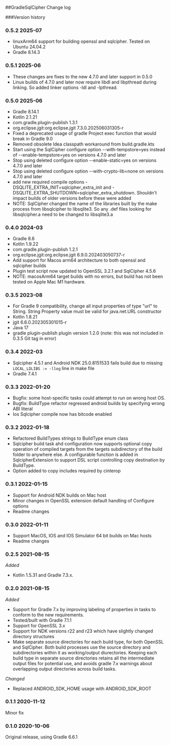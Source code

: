 ##GradleSqlCipher Change log

###Version history

### 0.5.2 2025-07 

- linuxArm64 support for building openssl and sqlcipher. Tested on Ubuntu 24.04.2
- Gradle 8.14.3

### 0.5.1 2025-06
- These changes are fixes to the new 4.7.0 and later support in 0.5.0
- Linux builds of 4.7.0 and later now require libdl and libpthread during linking. So added linker options -ldl and -lpthread.

### 0.5.0 2025-06
- Gradle 8.14.1
- Kotlin 2.1.21
- com.gradle.plugin-publish 1.3.1
- org.eclipse.jgit:org.eclipse.jgit 7.3.0.202506031305-r
- Fixed a deprecated usage of gradle Project exec function that would break in Gradle 9.0
- Removed obsolete Idea classpath workaround from build.gradle.kts
- Start using the SqlCipher configure option --with-tempstore=yes instead of --enable-tempstore=yes on versions 4.7.0 and later
- Stop using deleted configure option --enable-static=yes on versions 4.7.0 and later
- Stop using deleted configure option --with-crypto-lib=none on versions 4.7.0 and later
- add new required compile options -DSQLITE_EXTRA_INIT=sqlcipher_extra_init and -DSQLITE_EXTRA_SHUTDOWN=sqlcipher_extra_shutdown. Shouldn't impact builds of older versions before these were added
- NOTE: SqlCipher changed the name of the libraries built by the make process from libsqlcipher to libsqlite3. So any .def files looking for libsqlcipher.a need to be changed to libsqlite3.a

### 0.4.0 2024-03

- Gradle 8.6
- Kotlin 1.9.22
- com.gradle.plugin-publish 1.2.1
- org.eclipse.jgit:org.eclipse.jgit 6.9.0.202403050737-r
- Add support for Macos arm64 architecture to both openssl and sqlcipher builds
- Plugin test script now updated to OpenSSL 3.2.1 and SqlCipher 4.5.6
- NOTE: macosArm64 target builds with no errors, but build has not been tested on Apple Mac M1 hardware.

### 0.3.5 2023-08

- For Gradle 9 compatibility, change all input properties of type "url" to String. String Property value must be valid for java.net.URL constructor
- Kotlin 1.8.21
- jgit 6.6.0.202305301015-r
- Java 17
- gradle plugin-publish plugin version 1.2.0 (note: this was not included in 0.3.5 Git tag in error)

### 0.3.4 2022-03

- Sqlcipher 4.5.1 and Android NDK 25.0.8151533 fails build due to missing `LOCAL_LDLIBS := -llog` line in make file
- Gradle 7.4.1

### 0.3.3 2022-01-20

- Bugfix: some host-specific tasks could attempt to run on wrong host OS.
- Bugfix: BuildType refactor regressed android builds by specifying wrong ABI literal
- Ios Sqlcipher compile now has bitcode enabled

### 0.3.2 2022-01-18

- Refactored BuildTypes strings to BuildType enum class
- Sqlcipher build task ahd configuration now supports optional copy operation of compiled targets from the targets subdirectory of the build folder to anywhere else. A configurable function is added in SqlcipherExtension to support DSL script controlling copy destination by BuildType.
- Option added to copy includes required by cinterop

### 0.3.1 2022-01-15

- Support for Android NDK builds on Mac host
- Minor changes in OpenSSL extension default handling of Configure options
- Readme changes

### 0.3.0 2022-01-11

- Support MacOS, IOS and IOS Simulator 64 bit builds on Mac hosts
- Readme changes

### 0.2.5 2021-08-15
*Added*

- Kotlin 1.5.31 and Gradle 7.3.x.

### 0.2.0 2021-08-15
*Added*

- Support for Gradle 7.x by improving labeling of properties in tasks to conform to the new requirements.
- Tested/built with Gradle 7.1.1
- Support for OpenSSL 3.x
- Support for NDK versions r22 and r23 which have slightly changed directory structures
- Make separate source directories for each build type, for both OpenSSL and SqlCipher.  Both build processes use the source directory and subdirectories within it as working/output diurectories. Keeping each build type in separate source directories retains all the intermediate output files for potential use, and avoids gradle 7.x warnings about overlapping output directories across build tasks. 

*Changed*

- Replaced ANDROID_SDK_HOME usage with ANDROID_SDK_ROOT

### 0.1.1 2020-11-12

Minor fix

### 0.1.0 2020-10-06

Original release, using Gradle 6.6.1